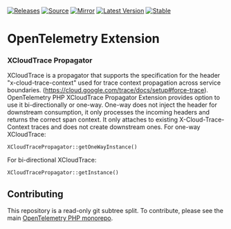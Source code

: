 [![Releases](https://img.shields.io/badge/releases-purple)](https://github.com/opentelemetry-php/extension-propagator-cloudtrace/releases)
[![Source](https://img.shields.io/badge/source-extension--propagator--xcloudtrace-green)](https://github.com/open-telemetry/opentelemetry-php/tree/main/src/Extension/Propagator/XCloudTrace)
[![Mirror](https://img.shields.io/badge/mirror-opentelemetry--php:extension--propagator--xcloudtrace-blue)](https://github.com/opentelemetry-php/extension-propagator-cloudtrace)
[![Latest Version](http://poser.pugx.org/open-telemetry/extension-propagator-cloudtrace/v/unstable)](https://packagist.org/packages/open-telemetry/extension-propagator-cloudtrace/)
[![Stable](http://poser.pugx.org/open-telemetry/extension-propagator-cloudtrace/v/stable)](https://packagist.org/packages/open-telemetry/extension-propagator-cloudtrace/)

# OpenTelemetry Extension
### XCloudTrace Propagator

XCloudTrace is a propagator that supports the specification for the header "x-cloud-trace-context" used for trace context propagation across
service boundaries. (https://cloud.google.com/trace/docs/setup#force-trace). OpenTelemetry PHP XCloudTrace Propagator Extension provides
option to use it bi-directionally or one-way. One-way does not inject the header for downstream consumption, it only processes the incoming headers
and returns the correct span context. It only attaches to existing X-Cloud-Trace-Context traces and does not create downstream ones.
For one-way XCloudTrace:
```text
XCloudTracePropagator::getOneWayInstance()
```

For bi-directional XCloudTrace:
```text
XCloudTracePropagator::getInstance()
```

## Contributing

This repository is a read-only git subtree split.
To contribute, please see the main [OpenTelemetry PHP monorepo](https://github.com/open-telemetry/opentelemetry-php).
